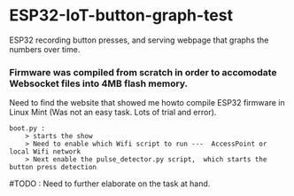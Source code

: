# ESP32-IoT-button-graph-test
ESP32 recording button presses, and serving webpage that graphs the numbers over time.


### Firmware was compiled from scratch in order to accomodate Websocket files into 4MB flash memory.

Need to find the website that showed me howto compile ESP32 firmware in Linux Mint  (Was not an easy task.  Lots of trial and error).
```
boot.py :	
	> starts the show 
	> Need to enable which Wifi script to run ---  AccessPoint or local Wifi network
	> Next enable the pulse_detector.py script,  which starts the button press detection
```


#TODO : Need to further elaborate on the task at hand.